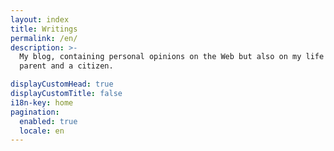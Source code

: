 ```yaml
---
layout: index
title: Writings
permalink: /en/
description: >-
  My blog, containing personal opinions on the Web but also on my life as a
  parent and a citizen.

displayCustomHead: true
displayCustomTitle: false
i18n-key: home
pagination:
  enabled: true
  locale: en
---
```


<!-- @format -->
